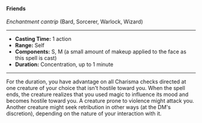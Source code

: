 #### Friends
*Enchantment cantrip* (Bard, Sorcerer, Warlock, Wizard)
___
- **Casting Time:** 1 action
- **Range:** Self
- **Components:** S, M (a small amount of makeup applied to the face as this spell is cast)
- **Duration:** Concentration, up to 1 minute
---
For the duration, you have advantage on all Charisma checks directed at one creature of your choice that isn't hostile toward you. When the spell ends, the creature realizes that you used magic to influence its mood and becomes hostile toward you. A creature prone to violence might attack you. Another creature might seek retribution in other ways (at the DM's discretion), depending on the nature of your interaction with it.